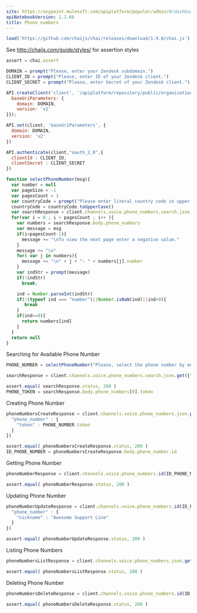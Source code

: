 ```yaml
---
site: https://anypoint.mulesoft.com/apiplatform/popular/admin/#/dashboard/apis/8077/versions/8266/portal/pages/6943/preview
apiNotebookVersion: 1.1.66
title: Phone numbers
---
```


```javascript
load('https://github.com/chaijs/chai/releases/download/1.9.0/chai.js')
```

See http://chaijs.com/guide/styles/ for assertion styles

```javascript
assert = chai.assert
```

```javascript
DOMAIN = prompt("Please, enter your Zendesk subdomain.")
CLIENT_ID = prompt("Please, enter ID of your Zendesk client.")
CLIENT_SECRET = prompt("Please, enter Secret of your Zendesk client.")
```

```javascript
API.createClient('client', '/apiplatform/repository/public/organizations/30/apis/8077/versions/8266/definition',{
  baseUriParameters: {
    domain: DOMAIN,
    version: 'v2'
}});
```

```javascript
API.set(client, 'baseUriParameters', {
  domain: DOMAIN,
  version: 'v2'
})
```

```javascript
API.authenticate(client,"oauth_2_0",{
  clientId : CLIENT_ID,
  clientSecret : CLIENT_SECRET
})
```

```javascript
function selectPhoneNumber(msg){
  var number = null
  var pageSize = -1
  var pagesCount = 1
  var countryCode = prompt("Please enter literal country code in upper case for searching phone number")
  countryCode = countryCode.toUpperCase()
  var searchResponse = client.channels.voice.phone_numbers.search.json.get({"country":countryCode})
  for(var i = 0 ; i < pagesCount ; i++ ){
    var numbers = searchResponse.body.phone_numbers
    var message = msg
    if(i<pagesCount-1){
      message += "\nTo view the next page enter a negative value."
    }
    message += "\n"
    for( var j in numbers){
      message += "\n" + j + ": " + numbers[j].number
    }
    var indStr = prompt(message)
    if(!indStr)
      break;

    ind = Number.parseInt(indStr)
    if(!(typeof ind === "number")||Number.isNaN(ind)||ind<0){
       break
    }
    if(ind>=0){
      return numbers[ind]
    }  
  }
  return null
}
```

Searching for Available Phone Number

```javascript
PHONE_NUMBER = selectPhoneNumber("Please, select the phone number by entering its index.\nThis number will be created for your Zendesk account.")
```

```javascript
searchResponse = client.channels.voice.phone_numbers.search.json.get({"country":"US"})
```

```javascript
assert.equal( searchResponse.status, 200 )
PHONE_TOKEN = searchResponse.body.phone_numbers[0].token
```

Creating Phone Number

```javascript
phoneNumbersCreateResponse = client.channels.voice.phone_numbers.json.post({
  "phone_number" : {
    "token" : PHONE_NUMBER.token
  }
})
```

```javascript
assert.equal( phoneNumbersCreateResponse.status, 200 )
ID_PHONE_NUMBER = phoneNumbersCreateResponse.body.phone_number.id
```

Getting Phone Number

```javascript
phoneNumberResponse = client.channels.voice.phone_numbers.id(ID_PHONE_NUMBER).json.get()
```

```javascript
assert.equal( phoneNumberResponse.status, 200 )
```

Updating Phone Number

```javascript
phoneNumberUpdateResponse = client.channels.voice.phone_numbers.id(ID_PHONE_NUMBER).json.put({
  "phone_number" : {
    "nickname" : "Awesome Support Line"
  }
})
```

```javascript
assert.equal( phoneNumberUpdateResponse.status, 200 )
```

Listing Phone Numbers

```javascript
phoneNumbersListResponse = client.channels.voice.phone_numbers.json.get()
```

```javascript
assert.equal( phoneNumbersListResponse.status, 200 )
```

Deleting Phone Number

```javascript
phoneNumbersDeleteResponse = client.channels.voice.phone_numbers.id(ID_PHONE_NUMBER).json.delete()
```

```javascript
assert.equal( phoneNumbersDeleteResponse.status, 200 )
```